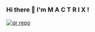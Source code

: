 ### Hi there 👋 I'm  M A C T R I X !

<a href='https://github.com/MrIsuru' target="_blank"><img alt='qr repo' src='https://img.shields.io/badge/official github account-orange?style=for-the-badge&logo=openv&logoColor=white'/></a>

<!--
**M-A-C-T-R-I-X/M-A-C-T-R-I-X** is a ✨ _special_ ✨ repository because its `README.md` (this file) appears on your GitHub profile.

Here are some ideas to get you started:

- 🔭 I’m currently working on ...
- 🌱 I’m currently learning ...
- 👯 I’m looking to collaborate on ...
- 🤔 I’m looking for help with ...
- 💬 Ask me about ...
- 📫 How to reach me: ...
- 😄 Pronouns: ...
- ⚡ Fun fact: ...
-->
